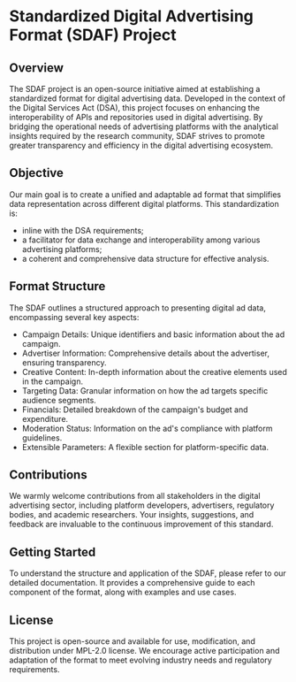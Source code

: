 # Standardized Digital Advertising Format (SDAF) Project

## Overview

The SDAF project is an open-source initiative aimed at establishing a standardized format for digital advertising data. Developed in the context of the Digital Services Act (DSA), this project focuses on enhancing the interoperability of APIs and repositories used in digital advertising. By bridging the operational needs of advertising platforms with the analytical insights required by the research community, SDAF strives to promote greater transparency and efficiency in the digital advertising ecosystem.


## Objective

Our main goal is to create a unified and adaptable ad format that simplifies data representation across different digital platforms. This standardization is:
- inline with the DSA requirements;
- a facilitator for data exchange and interoperability among various advertising platforms;
- a coherent and comprehensive data structure for effective analysis.

## Format Structure

The SDAF outlines a structured approach to presenting digital ad data, encompassing several key aspects:

- Campaign Details: Unique identifiers and basic information about the ad campaign.
- Advertiser Information: Comprehensive details about the advertiser, ensuring transparency.
- Creative Content: In-depth information about the creative elements used in the campaign.
- Targeting Data: Granular information on how the ad targets specific audience segments.
- Financials: Detailed breakdown of the campaign's budget and expenditure.
- Moderation Status: Information on the ad's compliance with platform guidelines.
- Extensible Parameters: A flexible section for platform-specific data.

## Contributions

We warmly welcome contributions from all stakeholders in the digital advertising sector, including platform developers, advertisers, regulatory bodies, and academic researchers. Your insights, suggestions, and feedback are invaluable to the continuous improvement of this standard.

## Getting Started

To understand the structure and application of the SDAF, please refer to our detailed documentation. It provides a comprehensive guide to each component of the format, along with examples and use cases.

## License

This project is open-source and available for use, modification, and distribution under  MPL-2.0 license. We encourage active participation and adaptation of the format to meet evolving industry needs and regulatory requirements.
